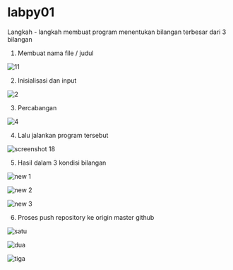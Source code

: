 # labpy01

Langkah - langkah membuat program menentukan bilangan terbesar dari 3 
bilangan


1. Membuat nama file / judul


![11](https://user-images.githubusercontent.com/45659505/52551312-80647d80-2e0e-11e9-9a11-11756ab6b3ea.PNG)


2. Inisialisasi dan input


![2](https://user-images.githubusercontent.com/45659505/52551122-bd7c4000-2e0d-11e9-984f-f93f9cac7c82.PNG)


3. Percabangan


![4](https://user-images.githubusercontent.com/45659505/52551125-be14d680-2e0d-11e9-8b62-3857111cd508.PNG)


4. Lalu jalankan program tersebut


![screenshot 18](https://user-images.githubusercontent.com/45659505/52552453-e05d2300-2e12-11e9-8000-e7a38e247255.png)


5. Hasil dalam 3 kondisi bilangan


![new 1](https://user-images.githubusercontent.com/45659505/52552745-f3242780-2e13-11e9-9e2e-18a7a4c30353.PNG)



![new 2](https://user-images.githubusercontent.com/45659505/52552642-84df6500-2e13-11e9-98db-8a322eb0a28a.PNG)



![new 3](https://user-images.githubusercontent.com/45659505/52552643-8577fb80-2e13-11e9-815e-de20ae70a520.PNG)


6. Proses push repository ke origin master github


![satu](https://user-images.githubusercontent.com/45659505/52552872-48f8cf80-2e14-11e9-8dec-334f4eeb6ef5.PNG)



![dua](https://user-images.githubusercontent.com/45659505/52552871-48603900-2e14-11e9-8484-a5379fa5ba35.PNG)



![tiga](https://user-images.githubusercontent.com/45659505/52552874-48f8cf80-2e14-11e9-85a1-3a353c69345e.PNG)

